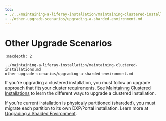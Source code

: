 ```yaml
---
toc:
- ./../maintaining-a-liferay-installation/maintaining-clustered-installations.md
- ./other-upgrade-scenarios/upgrading-a-sharded-environment.md
---
```

# Other Upgrade Scenarios

```{toctree}
:maxdepth: 2

../maintaining-a-liferay-installation/maintaining-clustered-installations.md
other-upgrade-scenarios/upgrading-a-sharded-environment.md
```

If you're upgrading a clustered installation, you must follow an upgrade approach that fits your cluster requirements. See [Maintaining Clustered Installations](../maintaining-a-liferay-installation/maintaining-clustered-installations.md) to learn the different ways to upgrade a clustered installation.

If you're current installation is physically partitioned (shareded), you must migrate each partition to its own DXP/Portal installation. Learn more at [Upgrading a Sharded Environment](./other-upgrade-scenarios/upgrading-a-sharded-environment.md).